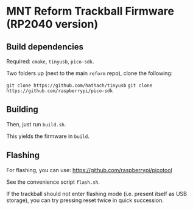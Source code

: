 # MNT Reform Trackball Firmware (RP2040 version)

## Build dependencies

Required: `cmake`, `tinyusb`, `pico-sdk`.

Two folders up (next to the main `reform` repo), clone the following:

`git clone https://github.com/hathach/tinyusb`
`git clone https://github.com/raspberrypi/pico-sdk`

## Building

Then, just run `build.sh`.

This yields the firmware in `build`.

## Flashing

For flashing, you can use: https://github.com/raspberrypi/picotool

See the convenience script `flash.sh`.

If the trackball should not enter flashing mode (i.e. present itself as USB storage), you can try pressing reset twice in quick succession.


